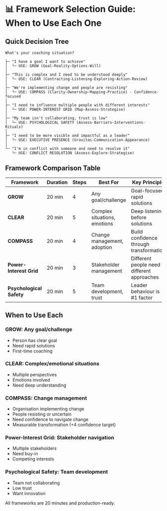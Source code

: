 # 📊 Framework Selection Guide: When to Use Each One

## Quick Decision Tree

```
What's your coaching situation?

├─ "I have a goal I want to achieve"
│  └─ USE: GROW (Goal-Reality-Options-Will)
│
├─ "This is complex and I need to be understood deeply"
│  └─ USE: CLEAR (Contracting-Listening-Exploring-Action-Review)
│
├─ "We're implementing change and people are resisting"
│  └─ USE: COMPASS (Clarity-Ownership-Mapping-Practice) - Confidence-focused
│
├─ "I need to influence multiple people with different interests"
│  └─ USE: POWER-INTEREST GRID (Map-Assess-Strategise)
│
├─ "My team isn't collaborating, trust is low"
│  └─ USE: PSYCHOLOGICAL SAFETY (Assess-Barriers-Interventions-Rituals)
│
├─ "I need to be more visible and impactful as a leader"
│  └─ USE: EXECUTIVE PRESENCE (Gravitas-Communication-Appearance)
│
└─ "I'm in conflict with someone and need to resolve it"
   └─ USE: CONFLICT RESOLUTION (Assess-Explore-Strategise)
```

## Framework Comparison Table

| Framework | Duration | Steps | Best For | Key Principle |
|-----------|----------|-------|----------|--------------|
| **GROW** | 20 min | 4 | Any goal/challenge | Goal-focused, rapid solutions |
| **CLEAR** | 20 min | 5 | Complex situations, emotions | Deep listening before solutions |
| **COMPASS** | 20 min | 4 | Change management, adoption | Build confidence through transformation |
| **Power-Interest Grid** | 20 min | 3 | Stakeholder management | Different people need different approaches |
| **Psychological Safety** | 20 min | 5 | Team development, trust | Leader behaviour is #1 factor |

## When to Use Each

### GROW: Any goal/challenge
- Person has clear goal
- Need rapid solutions
- First-time coaching

### CLEAR: Complex/emotional situations
- Multiple perspectives
- Emotions involved
- Need deep understanding

### COMPASS: Change management
- Organisation implementing change
- People resisting or uncertain
- Need confidence to navigate change
- Measurable transformation (+4 confidence target)

### Power-Interest Grid: Stakeholder navigation
- Multiple stakeholders
- Need buy-in
- Competing interests

### Psychological Safety: Team development
- Team not collaborating
- Low trust
- Want innovation

All frameworks are 20 minutes and production-ready.
